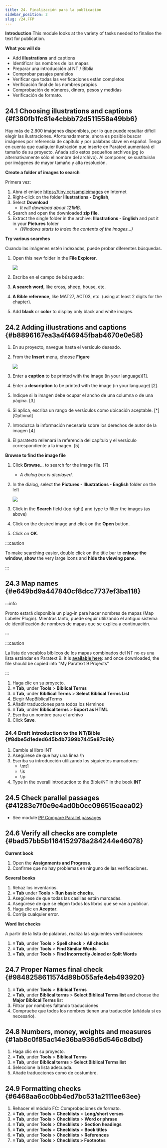 ```yaml
---
title: 24. Finalización para la publicación
sidebar_position: 2
slug: /24.FFP
---
```


**Introduction**
This module looks at the variety of tasks needed to finalise the text for publication.

**What you will do**

- Add **illustrations** and captions
- Identificar los nombres de los mapas
- Preparar una introducción al NT / Biblia
- Comprobar pasajes paralelos
- Verificar que todas las verificaciones están completos
- Verificación final de los nombres propios
- Comprobación de números, dinero, pesos y medidas
- Verificación de formato.

## 24.1 Choosing illustrations and captions {#f380fb1fc81e4cbbb72d511558a49bb6}

Hay más de 2.800 imágenes disponibles, por lo que puede resultar difícil elegir las ilustraciones. Afortunadamente, ahora es posible buscar imágenes por referencia de capítulo y por palabras clave en español. Tenga en cuenta que cualquier ilustración que inserte en Paratext aumentará el tamaño de su proyecto. Añada sólo estos pequeños archivos jpg (o alternativamente sólo el nombre del archivo). Al componer, se sustituirán por imágenes de mayor tamaño y alta resolución.

**Create a folder of images to search**

Primera vez:

1. Abra el enlace https://tiny.cc/sampleimages en Internet
2. Right-click on the folder **Illustrations - English**,
3. Select **Download**
   - _It will download about 121MB_.
4. Search and open the downloaded **zip file**.
5. Extract the single folder in the archive: **Illustrations - English** and put it in your **Pictures** folder
   - _(Windows starts to index the contents of the images…)_

**Try various searches**

Cuando las imágenes estén indexadas, puede probar diferentes búsquedas.

1. Open this new folder in the **File Explorer**.

   ![](./1562812922.png)

2. Escriba en el campo de búsqueda:

3. **A search word**, like cross, sheep, house, etc.

4. **A Bible reference**, like MAT27, ACT03, etc. (using at least 2 digits for the chapter).

5. Add **black** or **color** to display only black and white images.

## 24.2 Adding illustrations and captions {#b8896167ea3a4f46945fbab4670e0e58}

1. En su proyecto, navegue hasta el versículo deseado.

2. From the **Insert** menu, choose **Figure**

   ![](./1502129098.png)

3. Enter a **caption** to be printed with the image (in your language)[1].

4. Enter a **description** to be printed with the image (in your language) [2].

5. Indique si la imagen debe ocupar el ancho de una columna o de una página. [3]

6. Si aplica, escriba un rango de versículos como ubicación aceptable. [\*] [Optional]

7. Introduzca la información necesaria sobre los derechos de autor de la imagen [4]

8. El paratexto rellenará la referencia del capítulo y el versículo correspondiente a la imagen. [5]

**Browse to find the image file**

1. Click **Browse**… to search for the image file. [7]
   - _A dialog box is displayed_.

2. In the dialog, select the **Pictures - Illustrations - English** folder on the left

   ![](./1785863083.png)

3. Click in the **Search** field (top right) and type to filter the images (as above)

4. Click on the desired image and click on the **Open** button.

5. Click on **OK**.

:::caution

To make searching easier, double click on the title bar to **enlarge the window**, **show** the very large icons and **hide the viewing pane**.

:::

## 24.3 Map names {#e649bd9a447840cf8dcc7737ef3ba118}

:::info

Pronto estará disponible un plug-in para hacer nombres de mapas (Map Labeler Plugin). Mientras tanto, puede seguir utilizando el antiguo sistema de identificación de nombres de mapas que se explica a continuación.

:::

:::caution

La lista de vocablos bíblicos de los mapas combinados del NT no es una lista estándar en Paratext 9. It is [**available here**](pathname:///img/CombinedNTMapBiblicalTerms.xml): and once downloaded, the file should be copied into "My Paratext 9 Projects"

:::

1. Haga clic en su proyecto.
2. **≡ Tab**, under **Tools** &gt; **Biblical Terms**
3. **≡ Tab**, under **Bibllical Terms** &gt; **Select Biblical Terms List**
4. Elegir MapBiblicalTerms
5. Añadir traducciones para todos los términos
6. **≡ Tab**, under **Biblical terms** &gt; **Export as HTML**
7. Escriba un nombre para el archivo
8. Click **Save**.

### 24.4 Draft Introduction to the NT/Bible {#8dbe5d1eded645b4b7399b7445e87c9b}

1. Cambie al libro INT
2. Asegúrese de que hay una línea \h
3. Escriba su introducción utilizando los siguientes marcadores:
   - \mt1
   - \is
   - \ip
4. Type in the overall introduction to the Bible/NT in the book **INT**

## 24.5 Check parallel passages {#41283e7f0e9e4ad0b0cc096515eaea02}

- See module [PP Compare Parallel passages](https://sillsdev.github.io/paratext-manual/23.PP)

## 24.6 Verify all checks are complete {#bad57bb5b1164152978a284244e46078}

**Current book**

1. Open the **Assignments and Progress**.
2. Confirme que no hay problemas en ninguno de las verificaciones.

**Several books**

1. Rehaz los inventarios.
2. **≡ Tab** under **Tools** &gt; **Run basic checks.**
3. Asegúrese de que todas las casillas están marcadas.
4. Asegúrese de que se eligen todos los libros que se van a publicar.
5. Haga clic en **Aceptar**.
6. Corrija cualquier error.

**Word list checks**

A partir de la lista de palabras, realiza las siguientes verificaciones:

1. **≡ Tab**, under **Tools** &gt; **Spell check** &gt; **All checks**
2. **≡ Tab**, under **Tools** &gt; **Find Similar Words**
3. **≡ Tab**, under **Tools** &gt; **Find Incorrectly Joined or Split Words**

## 24.7 Proper Names final check {#9848258611574d89b055afe4eb493920}

1. **≡ Tab**, under **Tools** &gt; **Biblical Terms**
2. **≡ Tab**, under **Biblical terms** &gt; **Select Biblical Terms list** and choose the **Major Biblical Terms** list
3. Filtrar por nombres faltando traducciones
4. Compruebe que todos los nombres tienen una traducción (añádala si es necesario).

## 24.8 Numbers, money, weights and measures {#1ab8c0f85ac14e36ba936d5d546c8dbd}

1. Haga clic en su proyecto.
2. **≡ Tab**, under **Tools** &gt; **Biblical Terms**
3. **≡ Tab**, under **Biblical terms** &gt; **Select Biblical Terms list**
4. Seleccione la lista adecuada.
5. Añade traducciones como de costumbre.

## 24.9 Formatting checks {#6468aa6cc0bb4ed7bc531a2111ee63ee}

1. Rehacer el módulo FC: Comprobaciones de formato.
2. **≡ Tab**, under **Tools** &gt; **Checklists** &gt; **Long/short verses**
3. **≡ Tab**, under **Tools** &gt; **Checklists** &gt; **Word or phrase**
4. **≡ Tab**, under **Tools** &gt; **Checklists** &gt; **Section headings**
5. **≡ Tab**, under **Tools** &gt; **Checklists** &gt; **Book titles**
6. **≡ Tab**, under **Tools** &gt; **Checklists** &gt; **References**
7. **≡ Tab**, under **Tools** &gt; **Checklists &gt; Footnotes**
